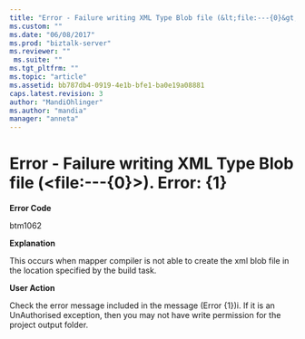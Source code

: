 ```yaml
---
title: "Error - Failure writing XML Type Blob file (&lt;file:---{0}&gt;). Error: {1} | Microsoft Docs"
ms.custom: ""
ms.date: "06/08/2017"
ms.prod: "biztalk-server"
ms.reviewer: ""
 ms.suite: ""
ms.tgt_pltfrm: ""
ms.topic: "article"
ms.assetid: bb787db4-0919-4e1b-bfe1-ba0e19a08881
caps.latest.revision: 3
author: "MandiOhlinger"
ms.author: "mandia"
manager: "anneta"
---
```

# Error - Failure writing XML Type Blob file (&lt;file:---{0}&gt;). Error: {1}
**Error Code**  
  
 btm1062  
  
 **Explanation**  
  
 This occurs when mapper compiler is not able to create the xml blob file in the location specified by the build task.  
  
 **User Action**  
  
 Check the error message included in the message (Error {1})i. If it is an UnAuthorised exception, then you may not have write permission for the project output folder.